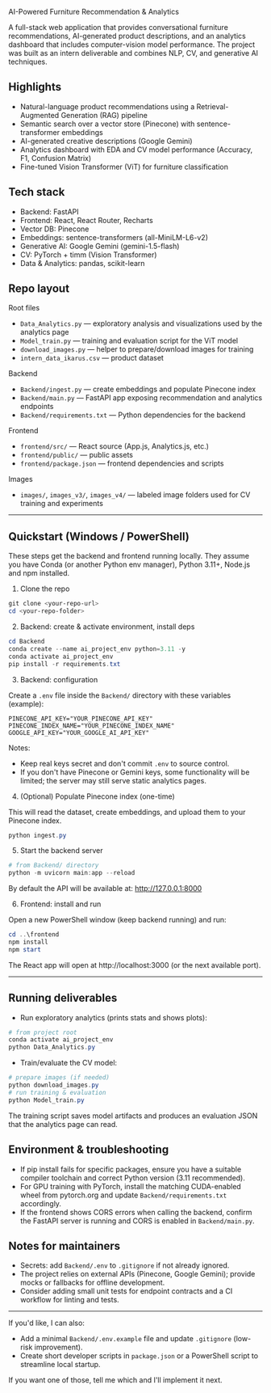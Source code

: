 AI-Powered Furniture Recommendation & Analytics

A full-stack web application that provides conversational furniture recommendations, AI-generated product descriptions, and an analytics dashboard that includes computer-vision model performance. The project was built as an intern deliverable and combines NLP, CV, and generative AI techniques.

## Highlights

- Natural-language product recommendations using a Retrieval-Augmented Generation (RAG) pipeline
- Semantic search over a vector store (Pinecone) with sentence-transformer embeddings
- AI-generated creative descriptions (Google Gemini)
- Analytics dashboard with EDA and CV model performance (Accuracy, F1, Confusion Matrix)
- Fine-tuned Vision Transformer (ViT) for furniture classification

## Tech stack

- Backend: FastAPI
- Frontend: React, React Router, Recharts
- Vector DB: Pinecone
- Embeddings: sentence-transformers (all-MiniLM-L6-v2)
- Generative AI: Google Gemini (gemini-1.5-flash)
- CV: PyTorch + timm (Vision Transformer)
- Data & Analytics: pandas, scikit-learn

## Repo layout

Root files

- `Data_Analytics.py` — exploratory analysis and visualizations used by the analytics page
- `Model_train.py` — training and evaluation script for the ViT model
- `download_images.py` — helper to prepare/download images for training
- `intern_data_ikarus.csv` — product dataset

Backend

- `Backend/ingest.py` — create embeddings and populate Pinecone index
- `Backend/main.py` — FastAPI app exposing recommendation and analytics endpoints
- `Backend/requirements.txt` — Python dependencies for the backend

Frontend

- `frontend/src/` — React source (App.js, Analytics.js, etc.)
- `frontend/public/` — public assets
- `frontend/package.json` — frontend dependencies and scripts

Images

- `images/`, `images_v3/`, `images_v4/` — labeled image folders used for CV training and experiments

---

## Quickstart (Windows / PowerShell)

These steps get the backend and frontend running locally. They assume you have Conda (or another Python env manager), Python 3.11+, Node.js and npm installed.

1) Clone the repo

```powershell
git clone <your-repo-url>
cd <your-repo-folder>
```

2) Backend: create & activate environment, install deps

```powershell
cd Backend
conda create --name ai_project_env python=3.11 -y
conda activate ai_project_env
pip install -r requirements.txt
```

3) Backend: configuration

Create a `.env` file inside the `Backend/` directory with these variables (example):

```text
PINECONE_API_KEY="YOUR_PINECONE_API_KEY"
PINECONE_INDEX_NAME="YOUR_PINECONE_INDEX_NAME"
GOOGLE_API_KEY="YOUR_GOOGLE_AI_API_KEY"
```

Notes:
- Keep real keys secret and don't commit `.env` to source control.
- If you don't have Pinecone or Gemini keys, some functionality will be limited; the server may still serve static analytics pages.

4) (Optional) Populate Pinecone index (one-time)

This will read the dataset, create embeddings, and upload them to your Pinecone index.

```powershell
python ingest.py
```

5) Start the backend server

```powershell
# from Backend/ directory
python -m uvicorn main:app --reload
```

By default the API will be available at: http://127.0.0.1:8000

6) Frontend: install and run

Open a new PowerShell window (keep backend running) and run:

```powershell
cd ..\frontend
npm install
npm start
```

The React app will open at http://localhost:3000 (or the next available port).

---

## Running deliverables

- Run exploratory analytics (prints stats and shows plots):

```powershell
# from project root
conda activate ai_project_env
python Data_Analytics.py
```

- Train/evaluate the CV model:

```powershell
# prepare images (if needed)
python download_images.py
# run training & evaluation
python Model_train.py
```

The training script saves model artifacts and produces an evaluation JSON that the analytics page can read.

## Environment & troubleshooting

- If pip install fails for specific packages, ensure you have a suitable compiler toolchain and correct Python version (3.11 recommended).
- For GPU training with PyTorch, install the matching CUDA-enabled wheel from pytorch.org and update `Backend/requirements.txt` accordingly.
- If the frontend shows CORS errors when calling the backend, confirm the FastAPI server is running and CORS is enabled in `Backend/main.py`.

## Notes for maintainers

- Secrets: add `Backend/.env` to `.gitignore` if not already ignored.
- The project relies on external APIs (Pinecone, Google Gemini); provide mocks or fallbacks for offline development.
- Consider adding small unit tests for endpoint contracts and a CI workflow for linting and tests.

---

If you'd like, I can also:

- Add a minimal `Backend/.env.example` file and update `.gitignore` (low-risk improvement).
- Create short developer scripts in `package.json` or a PowerShell script to streamline local startup.

If you want one of those, tell me which and I'll implement it next.